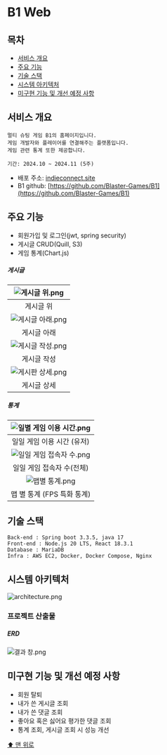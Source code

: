 # B1 Web

## 목차
  - [서비스 개요](#서비스-개요)
  - [주요 기능](#주요-기능)
  - [기술 스택](#기술-스택)
  - [시스템 아키텍처](#시스템-아키텍처)
  - [미구현 기능 및 개선 예정 사항](#미구현-기능-및-개선-예정-사항)

## 서비스 개요

```
멀티 슈팅 게임 B1의 홈페이지입니다.
게임 개발자와 플레이어를 연결해주는 플랫폼입니다.
게임 관련 통계 또한 제공합니다.

기간: 2024.10 ~ 2024.11 (5주)
```
- 배포 주소: [indieconnect.site](http://indieconnect.site)
- B1 github: [https://github.com/Blaster-Games/B1](https://github.com/Blaster-Games/B1)

## 주요 기능
- 회원가입 및 로그인(jwt, spring security)
- 게시글 CRUD(Quill, S3)
- 게임 통계(Chart.js)

##### 게시글

| ![게시글 위.png](./readme-assets/게시글%20위.png)   |
|:-------------------------------------------:|
| 게시글 위                                       |
| ![게시글 아래.png](./readme-assets/게시글%20아래.png) |
| 게시글 아래                                      |
| ![게시글 작성.png](./readme-assets/게시글%20작성.png) |
| 게시글 작성                                      |
| ![게시판 상세.png](./readme-assets/게시판%20상세.png) |
| 게시글 상세                                      |

##### 통계

| ![일별 게임 이용 시간.png](./readme-assets/일별%20게임%20이용%20시간.png) |
|:---------------------------------------------------------:|
| 일일 게임 이용 시간 (유저)                                          |
| ![일일 게임 접속자 수.png](./readme-assets/일일%20게임%20접속자%20수.png) |
| 일일 게임 접속자 수(전체)                                           |
| ![맵별 통계.png](./readme-assets/맵별%20통계.png)                 |
| 맵 별 통계 (FPS 특화 통계)                                        |

## 기술 스택

```
Back-end : Spring boot 3.3.5, java 17
Front-end : Node.js 20 LTS, React 18.3.1
Database : MariaDB
Infra : AWS EC2, Docker, Docker Compose, Nginx
```

## 시스템 아키텍처

<img title="" src="./readme-assets/architecture.png" alt="architecture.png">

### 프로젝트 산출물

##### ERD

![결과 창.png](./readme-assets/ERD.png)

## 미구현 기능 및 개선 예정 사항
- 회원 탈퇴
- 내가 쓴 게시글 조회
- 내가 쓴 댓글 조회
- 좋아요 혹은 싫어요 평가한 댓글 조회
- 통계 조회, 게시글 조회 시 성능 개선


[⬆️ 맨 위로](#B1-Web)
